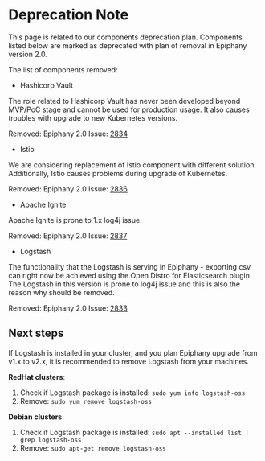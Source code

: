 # Deprecation Note

This page is related to our components deprecation plan. Components listed below are marked as deprecated with plan of removal
in Epiphany version 2.0.

The list of components removed:

- Hashicorp Vault

The role related to Hashicorp Vault has never been developed beyond MVP/PoC stage and cannot be used for production usage. It also causes troubles with upgrade to new Kubernetes versions.

Removed: Epiphany 2.0
Issue: [2834](https://github.com/epiphany-platform/epiphany/issues/2834)

- Istio

We are considering replacement of Istio component with different solution. Additionally, Istio causes problems during upgrade of Kubernetes.

Removed: Epiphany 2.0
Issue: [2836](https://github.com/epiphany-platform/epiphany/issues/2836)

- Apache Ignite

Apache Ignite is prone to 1.x log4j issue.

Removed: Epiphany 2.0
Issue: [2837](https://github.com/epiphany-platform/epiphany/issues/2837)

- Logstash

The functionality that the Logstash is serving in Epiphany - exporting csv can right now be achieved using the Open Distro for Elasticsearch plugin. The Logstash in this version is prone to log4j issue and this is also the reason why should be removed.

Removed: Epiphany 2.0
Issue: [2833](https://github.com/epiphany-platform/epiphany/issues/2833)

## Next steps

If Logstash is installed in your cluster, and you plan Epiphany upgrade from v1.x to v2.x, it is recommended to remove Logstash from your machines.

**RedHat clusters**:
1. Check if Logstash package is installed: `sudo yum info logstash-oss`
2. Remove: `sudo yum remove logstash-oss`

**Debian clusters**:
1. Check if Logstash package is installed: `sudo apt --installed list | grep logstash-oss`
2. Remove: `sudo apt-get remove logstash-oss`
